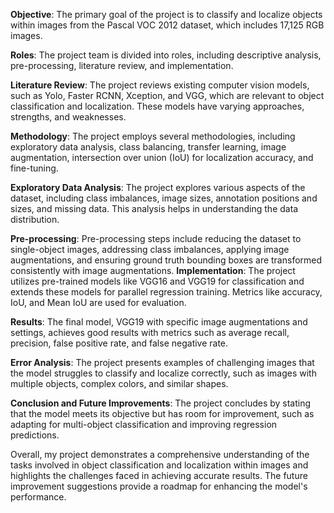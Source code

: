 

**Objective**: The primary goal of the project is to classify and localize objects within images from the Pascal VOC 2012 dataset, which includes 17,125 RGB images.

**Roles**: The project team is divided into roles, including descriptive analysis, pre-processing, literature review, and implementation.

**Literature Review**: The project reviews existing computer vision models, such as Yolo, Faster RCNN, Xception, and VGG, which are relevant to object classification and localization. These models have varying approaches, strengths, and weaknesses.

**Methodology**: The project employs several methodologies, including exploratory data analysis, class balancing, transfer learning, image augmentation, intersection over union (IoU) for localization accuracy, and fine-tuning.

**Exploratory Data Analysis**: The project explores various aspects of the dataset, including class imbalances, image sizes, annotation positions and sizes, and missing data. This analysis helps in understanding the data distribution.

**Pre-processing**: Pre-processing steps include reducing the dataset to single-object images, addressing class imbalances, applying image augmentations, and ensuring ground truth bounding boxes are transformed consistently with image augmentations.
**Implementation**: The project utilizes pre-trained models like VGG16 and VGG19 for classification and extends these models for parallel regression training. Metrics like accuracy, IoU, and Mean IoU are used for evaluation.

**Results**: The final model, VGG19 with specific image augmentations and settings, achieves good results with metrics such as average recall, precision, false positive rate, and false negative rate.

**Error Analysis**: The project presents examples of challenging images that the model struggles to classify and localize correctly, such as images with multiple objects, complex colors, and similar shapes.

**Conclusion and Future Improvements**: The project concludes by stating that the model meets its objective but has room for improvement, such as adapting for multi-object classification and improving regression predictions.

Overall, my project demonstrates a comprehensive understanding of the tasks involved in object classification and localization within images and highlights the challenges faced in achieving accurate results. The future improvement suggestions provide a roadmap for enhancing the model's performance.
